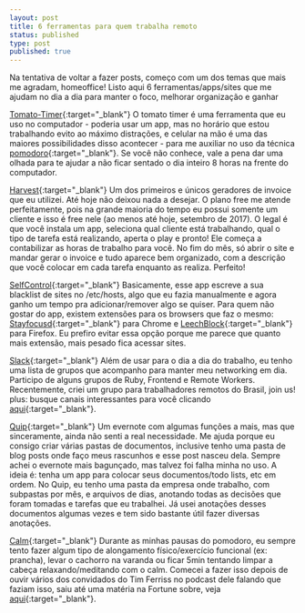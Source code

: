 ```yaml
---
layout: post
title: 6 ferramentas para quem trabalha remoto
status: published
type: post
published: true
---
```


Na tentativa de voltar a fazer posts, começo com um dos temas que mais me agradam, homeoffice! Listo aqui 6 ferramentas/apps/sites que me ajudam no dia a dia para manter o foco, melhorar organização e ganhar

[Tomato-Timer](https://tomato-timer.com/){:target="_blank"}
O tomato timer é uma ferramenta que eu uso no computador - poderia usar um app, mas no horário que estou trabalhando evito ao máximo distrações, e celular na mão é uma das maiores possibilidades disso acontecer - para me auxiliar no uso da técnica [pomodoro](https://cirillocompany.de/pages/pomodoro-technique){:target="_blank"}. Se você não conhece, vale a pena dar uma olhada para te ajudar a não ficar sentado o dia inteiro 8 horas na frente do computador.

[Harvest](https://www.getharvest.com/){:target="_blank"}
Um dos primeiros e únicos geradores de invoice que eu utilizei. Até hoje não deixou nada a desejar. O plano free me atende perfeitamente, pois na grande maioria do tempo eu possui somente um cliente e isso é free nele (ao menos até hoje, setembro de 2017).
O legal é que você instala um app, seleciona qual cliente está trabalhando, qual o tipo de tarefa está realizando, aperta o play e pronto! Ele começa a contabilizar as horas de trabalho para você.
No fim do mês, só abrir o site e mandar gerar o invoice e tudo aparece bem organizado, com a descrição que você colocar em cada tarefa enquanto as realiza. Perfeito!

[SelfControl](https://selfcontrolapp.com/){:target="_blank"}
Basicamente, esse app escreve a sua blacklist de sites no /etc/hosts, algo que eu fazia manualmente e agora ganho um tempo pra adicionar/remover algo se quiser.
Para quem não gostar do app, existem extensões para os browsers que faz o mesmo: [Stayfocusd](https://chrome.google.com/webstore/detail/stayfocusd/laankejkbhbdhmipfmgcngdelahlfoji){:target="_blank"} para Chrome e [LeechBlock](https://addons.mozilla.org/pt-BR/firefox/addon/leechblock/){:target="_blank"} para Firefox. Eu prefiro evitar essa opção porque me parece que quanto mais extensão, mais pesado fica acessar sites.

[Slack](https://slack.com/){:target="_blank"}
Além de usar para o dia a dia do trabalho, eu tenho uma lista de grupos que acompanho para manter meu networking em dia. Participo de alguns grupos de Ruby, Frontend e Remote Workers. Recentemente, criei um grupo para trabalhadores remotos do Brasil, join us!
plus: busque canais interessantes para você clicando [aqui](https://slacklist.info/){:target="_blank"}.

[Quip](https://quip.com/){:target="_blank"}
Um evernote com algumas funções a mais, mas que sinceramente, ainda não senti a real necessidade. Me ajuda porque eu consigo criar várias pastas de documentos, inclusive tenho uma pasta de blog posts onde faço meus rascunhos e esse post nasceu dela.
Sempre achei o evernote mais bagunçado, mas talvez foi falha minha no uso. A ideia é: tenha um app para colocar seus documentos/todo lists, etc em ordem.
No Quip, eu tenho uma pasta da empresa onde trabalho, com subpastas por mês, e arquivos de dias, anotando todas as decisões que foram tomadas e tarefas que eu trabalhei. Já usei anotações desses documentos algumas vezes e tem sido bastante útil fazer diversas anotações.

[Calm](https://www.calm.com/){:target="_blank"}
Durante as minhas pausas do pomodoro, eu sempre tento fazer algum tipo de alongamento físico/exercício funcional (ex: prancha), levar o cachorro na varanda ou ficar 5min tentando limpar a cabeça relaxando/meditando com o calm.
Comecei a fazer isso depois de ouvir vários dos convidados do Tim Ferriss no podcast dele falando que faziam isso, saiu até uma matéria na Fortune sobre, veja [aqui](http://fortune.com/2016/12/19/tim-ferriss-meditation/){:target="_blank"}.
